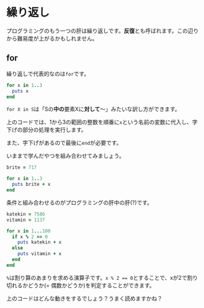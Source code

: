 # 繰り返し

プログラミングのもう一つの肝は繰り返しです。**反復**とも呼ばれます。この辺りから難易度が上がるかもしれません。

## for

繰り返しで代表的なのは`for`です。

```ruby
for x in 1..3
  puts x
end
```

`for X in S`は「Sの**中の**要素Xに**対して**～」みたいな訳し方ができます。

上のコードでは、1から3の範囲の整数を順番に`x`という名前の変数に代入し、字下げの部分の処理を実行します。

また、字下げがあるので最後に`end`が必要です。

いままで学んだやつを組み合わせてみましょう。

```ruby
brite = 717

for x in 1..3
  puts brite + x
end
```

条件と組み合わせるのがプログラミングの肝中の肝(?)です。

```ruby
katekin = 7586
vitamin = 1137

for x in 1...100
  if x % 2 == 0
    puts katekin + x
  else
    puts vitamin + x
  end
end
```

`%`は割り算のあまりを求める演算子です。`x % 2 == 0`とすることで、xが2で割り切れるかどうか(= 偶数かどうか)を判定することができます。

上のコードはどんな動きをするでしょう？うまく読めますかね？
